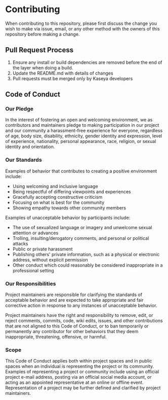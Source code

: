 # Contributing
When contributing to this repository, please first discuss the change you wish to make via issue, email, or any other method with the owners of this repository before making a change.
 
## Pull Request Process  
1. Ensure any install or build dependencies are removed before the end of the layer when doing a build.  
2. Update the README.md with details of changes  
3. Pull requests must be merged only by Kaseya developers   

## Code of Conduct
### Our Pledge
In the interest of fostering an open and welcoming environment, we as contributors 
and maintainers pledge to making participation in our project and our community a harassment-free experience for everyone, 
regardless of age, body size, disability, ethnicity, gender identity and expression, level of experience, nationality,
personal appearance, race, religion, or sexual identity and orientation.  

### Our Standards
Examples of behavior that contributes to creating a positive environment include:

* Using welcoming and inclusive language
* Being respectful of differing viewpoints and experiences
* Gracefully accepting constructive criticism
* Focusing on what is best for the community
* Showing empathy towards other community members  

Examples of unacceptable behavior by participants include:

* The use of sexualized language or imagery and unwelcome sexual attention or advances
* Trolling, insulting/derogatory comments, and personal or political attacks
* Public or private harassment
* Publishing others' private information, such as a physical or electronic address, without explicit permission
* Other conduct which could reasonably be considered inappropriate in a professional setting

### Our Responsibilities
Project maintainers are responsible for clarifying the standards of acceptable behavior 
and are expected to take appropriate and fair corrective action in response to any instances of unacceptable behavior.

Project maintainers have the right and responsibility to remove, edit, or reject comments, commits, code, wiki edits,
issues, and other contributions that are not aligned to this Code of Conduct, or to ban temporarily 
or permanently any contributor for other behaviors that they deem inappropriate, threatening, offensive, or harmful.  

### Scope
This Code of Conduct applies both within project spaces and in public spaces 
when an individual is representing the project or its community. 
Examples of representing a project or community include using an official project e-mail address, 
posting via an official social media account, or acting as an appointed representative at an online or offline event. 
Representation of a project may be further defined and clarified by project maintainers.